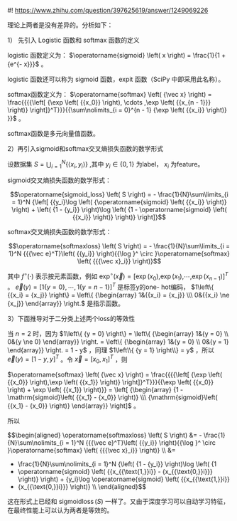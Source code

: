 #! https://www.zhihu.com/question/397625619/answer/1249069226

[comment]: <> (Answer URL: https://www.zhihu.com/question/397625619/answer/1249069226)
[comment]: <> (Question Title: 神经网络进行二分类时，输出层使用两个神经元和只使用一个神经元，模型的性能有何差异，为什么？)
[comment]: <> (Author Name: 采石工)
[comment]: <> (Create Time: 2020-05-27 16:07:26)

理论上两者是没有差异的。分析如下：

1） 先引入 Logistic 函数和 softmax 函数的定义

logistic 函数定义为：  $\operatorname{sigmoid} \left( x \right) = \frac{1}{1 + {e^{- x}}}$  。

logistic 函数还可以称为 sigmoid 函数，expit 函数（SciPy 中即采用此名称）。

softmax函数定义为：  $\operatorname{softmax} \left( {\vec x} \right) =
\frac{{{{\left[ {\exp \left( {{x_0}} \right), \cdots ,\exp \left( {{x_{n -
1}}} \right)} \right]}^T}}}{{\sum\nolimits_{i = 0}^{n - 1} {\exp \left(
{{x_i}} \right)} }}$  。

softmax函数是多元向量值函数。

2）再引入sigmoid和softmax交叉熵损失函数的数学形式

设数据集  $S = \bigcup\nolimits_{i = 1}^N {\left\{ {\left\langle {{x_i},{y_i}}\right\rangle } \right\}}$ ,其中  ${y_i} \in \left\{ {0,1} \right\}$  为label，
${x_i}$  为feature。

sigmoid交叉熵损失函数的数学形式：

$$\operatorname{sigmoid_loss} \left( S \right) = - \frac{1}{N}\sum\limits_{i
= 1}^N {\left[ {{y_i}\log \left( {\operatorname{sigmoid} \left( {{x_i}}
\right)} \right) + \left( {1 - {y_i}} \right)\log \left( {1 -
\operatorname{sigmoid} \left( {{x_i}} \right)} \right)} \right]}$$

softmax交叉熵损失函数的数学形式：

$$\operatorname{softmaxloss} \left( S \right) = - \frac{1}{N}\sum\limits_{i
= 1}^N {{{\vec e}^T}\left( {{y_i}} \right){{\log }^ \circ
}\operatorname{softmax} \left( {{{\vec x}_i}} \right)}$$

其中  ${f^ \circ }\left( \cdot \right)$  表示按元素函数，例如  ${\exp ^ \circ }\left(
{\vec x} \right) = {\left[ {\exp \left( {{x_0}} \right){\text{,}}\exp \left(
{{x_1}} \right){\text{,}} \cdots {\text{,}}\exp \left( {{x_{n - 1}}} \right)}
\right]^T}$  。  $\vec e\left( y \right) = {\left[ {1\left\{ {y = 0}
\right\}, \cdots ,1\left\{ {y = n - 1} \right\}} \right]^T}$  是标签y的one-
hot编码，  $1\left\{ {{x_i} = {x_j}} \right\} = \left\{
{\begin{array}  1&{{x_i} = {x_j}} \\\ 0&{{x_i} \ne {x_j}}
\end{array}} \right.$  是指示函数。

3）下面推导对于二分类上述两个loss的等效性

当  $n = 2$  时，因为  $1\left\\{ {y = 0} \right\\} = \left\\{
{\begin{array}  1&{y = 0} \\\ 0&{y \ne 0} \end{array}} \right. =
\left\\{ {\begin{array}  1&{y = 0} \\\ 0&{y = 1} \end{array}} \right.
= 1 - y$  ，同理  $1\left\\{ {y = 1} \right\\} = y$  ，所以  $\vec e\left( y \right)
= {\left[ {1 - {y},{y}} \right]^T}$  。令  $\vec x = {\left[ {{x_0},{x_1}}
\right]^T}$  ，则

$\operatorname{softmax} \left( {\vec x} \right) = \frac{{{{\left[ {\exp \left(
{{x_0}} \right),\exp \left( {{x_1}} \right)} \right]}^T}}}{{\exp \left(
{{x_0}} \right) + \exp \left( {{x_1}} \right)}} = \left[
{\begin{array}  {1 - \mathrm{sigmoid}\left( {{x_1} - {x_0}} \right)}
\\\ {\mathrm{sigmoid}\left( {{x_1} - {x_0}} \right)} \end{array}} \right]$  。

所以

$$\begin{aligned} \operatorname{softmaxloss} \left( S \right) &= -
\frac{1}{N}\sum\nolimits_{i = 1}^N {{{\vec e}^T}\left( {{y_i}} \right){{\log
}^ \circ }\operatorname{softmax} \left( {{{\vec x}_i}} \right)} \\\ &=
- \frac{1}{N}\sum\nolimits_{i = 1}^N {\left( {1 - {y_i}} \right)\log \left( {1
- \operatorname{sigmoid} \left( {{x_{{\text{1,}}i}} - {x_{{\text{0,}}i}}}
\right)} \right) + {y_i}\log \operatorname{sigmoid} \left( {{x_{{\text{1,}}i}}
- {x_{{\text{0,}}i}}} \right)}  \\\ \end{aligned}$$

这在形式上已经和  $\operatorname{sigmoidloss} \left( S \right)$ 一样了。又由于深度学习可以自动学习特征，在最终性能上可以认为两者是等效的。


